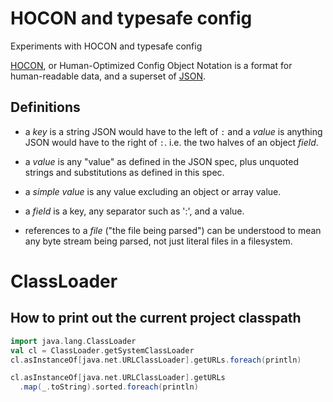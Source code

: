 HOCON and typesafe config
=========================
Experiments with HOCON and typesafe config

[HOCON](https://github.com/lightbend/config/blob/master/HOCON.md), 
or Human-Optimized Config Object Notation is a format for human-readable data, 
and a superset of [JSON](https://json.org/).

## Definitions

 - a _key_ is a string JSON would have to the left of `:` and a _value_ is
   anything JSON would have to the right of `:`. i.e. the two
   halves of an object _field_.

 - a _value_ is any "value" as defined in the JSON spec, plus
   unquoted strings and substitutions as defined in this spec.

 - a _simple value_ is any value excluding an object or array
   value.

 - a _field_ is a key, any separator such as ':', and a value.

 - references to a _file_ ("the file being parsed") can be
   understood to mean any byte stream being parsed, not just
   literal files in a filesystem.


ClassLoader
===========

## How to print out the current project classpath

```scala
import java.lang.ClassLoader
val cl = ClassLoader.getSystemClassLoader
cl.asInstanceOf[java.net.URLClassLoader].getURLs.foreach(println)

cl.asInstanceOf[java.net.URLClassLoader].getURLs
  .map(_.toString).sorted.foreach(println)
```
